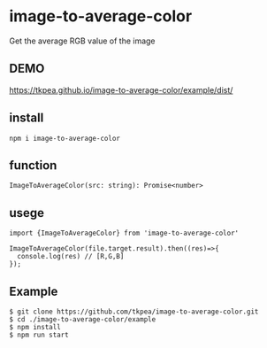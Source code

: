 # image-to-average-color
Get the average RGB value of the image

## DEMO
https://tkpea.github.io/image-to-average-color/example/dist/

## install
```
npm i image-to-average-color
```
## function
```
ImageToAverageColor(src: string): Promise<number>
```

## usege
```
import {ImageToAverageColor} from 'image-to-average-color'

ImageToAverageColor(file.target.result).then((res)=>{
  console.log(res) // [R,G,B]
});

```

## Example
```
$ git clone https://github.com/tkpea/image-to-average-color.git
$ cd ./image-to-average-color/example
$ npm install
$ npm run start
```
